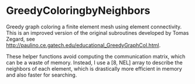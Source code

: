 # GreedyColoringbyNeighbors
Greedy graph coloring a finite element mesh using element connectivity. This is an improved version of the original subroutines developed by Tomas Zegard, see http://paulino.ce.gatech.edu/educational_GreedyGraphCol.html.

These helper functions avoid computing the communication matrix, which can be a waste of memory. Instead, I use a [8, NEL] array to describe the neighbors of each element, which is drastically more efficient in memory and also faster for searching.
